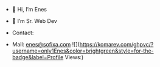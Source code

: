 - 👋 Hi, I’m Enes
- 🌱 I’m Sr. Web Dev

- Contact:
 - Mail: enes@sofixa.com
![](https://komarev.com/ghpvc/?username=only1Enes&color=brightgreen&style=for-the-badge&label=Profile Views:)
